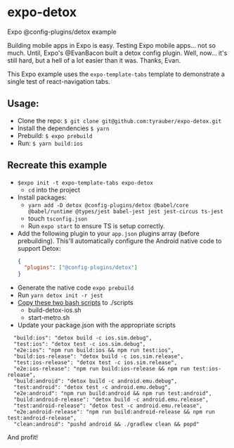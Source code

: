 # expo-detox
Expo @config-plugins/detox example

Building mobile apps in Expo is easy. Testing Expo mobile apps... not so much. Until, Expo's @EvanBacon  built a detox config plugin. Well, now... it's still hard, but a hell of a lot easier than it was. Thanks, Evan.

This Expo example uses the `expo-template-tabs` template to demonstrate a single test of react-navigation tabs.

## Usage:

- Clone the repo: `$ git clone git@github.com:tyrauber/expo-detox.git`
- Install the dependencies `$ yarn`
- Prebuild: `$ expo prebuild`
- Run: `$ yarn build:ios`

## Recreate this example

- `$expo init -t expo-template-tabs expo-detox`
  - `cd` into the project
- Install packages:
  - `yarn add -D detox @config-plugins/detox @babel/core @babel/runtime @types/jest babel-jest jest jest-circus ts-jest`
  - touch `tsconfig.json`
  - Run `expo start` to ensure TS is setup correctly.
- Add the following plugin to your `app.json` plugins array (before prebuilding). This'll automatically configure the Android native code to support Detox:
  ```json
  {
    "plugins": ["@config-plugins/detox"]
  }
  ```
- Generate the native code `expo prebuild`
- Run `yarn detox init -r jest`
- [Copy these two bash scripts](https://github.com/expo/config-plugins/tree/main/apps/app/scripts) to ./scripts
  + build-detox-ios.sh 
  + start-metro.sh
- Update your package.json with the appropriate scripts
```
  "build:ios": "detox build -c ios.sim.debug",
  "test:ios": "detox test -c ios.sim.debug",
  "e2e:ios": "npm run build:ios && npm run test:ios",
  "build:ios-release": "detox build -c ios.sim.release",
  "test:ios-release": "detox test -c ios.sim.release",
  "e2e:ios-release": "npm run build:ios-release && npm run test:ios-release",
  "build:android": "detox build -c android.emu.debug",
  "test:android": "detox test -c android.emu.debug",
  "e2e:android": "npm run build:android && npm run test:android",
  "build:android-release": "detox build -c android.emu.release",
  "test:android-release": "detox test -c android.emu.release",
  "e2e:android-release": "npm run build:android-release && npm run test:android-release",
  "clean:android": "pushd android && ./gradlew clean && popd"
```

And profit!